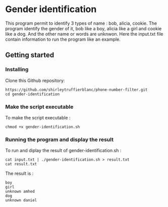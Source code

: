 # Gender identification
This program permit to identify 3 types of name : bob, alicia, cookie. The program identify the gender of it, bob like a boy, alicia like a girl and cookie like a dog. And the other name or words are unknwon.
Here the input.txt file contain information to run the program like an example.

## Getting started
### Installing 

Clone this Github repository:
```
https://github.com/shirleytruffierblanc/phone-number-filter.git
cd gender-identification
```
### Make the script executable

To make the script executable :
```
chmod +x gender-identification.sh
```
### Running the program and display the result

To run and diplay the result of gender-identification.sh :

```
cat input.txt | ./gender-identification.sh > result.txt
cat result.txt
```
The result is : 
```
boy
girl
unknown amhed
dog
unknown daniel

```

